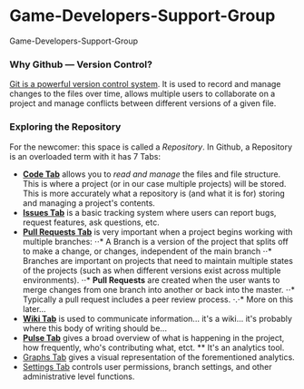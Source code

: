 # Game-Developers-Support-Group
Game-Developers-Support-Group

### Why Github — Version Control?
[Git is a powerful version control system](https://git-scm.com/book/en/v2/Getting-Started-About-Version-Control). It is used to record and manage changes to the files over time, allows multiple users to collaborate on a project and manage conflicts between different versions of a given file.

### Exploring the Repository
For the newcomer: this space is called a *Repository*. In Github, a Repository is an overloaded term with it has 7 Tabs:
* **[Code Tab](https://github.com/Zbeyer/Game-Developers-Support-Group)** allows you to *read and manage* the files and file structure. This is where a project (or in our case multiple projects) will be stored. This is more accurately what a repository is (and what it is for) storing and managing a project's contents.
* **[Issues Tab](https://github.com/Zbeyer/Game-Developers-Support-Group/issues)** is a basic tracking system where users can report bugs, request features, ask questions, etc.
* **[Pull Requests Tab](https://github.com/Zbeyer/Game-Developers-Support-Group/pulls)** is very important when a project begins working with multiple branches:
⋅⋅* A Branch is a version of the project that splits off to make a change, or changes, independent of the main branch
⋅⋅* Branches are important on projects that need to maintain multiple states of the projects (such as when different versions exist across multiple environments).
⋅⋅* **Pull Requests** are created when the user wants to merge changes from one branch into another or back into the master.
⋅⋅* Typically a pull request includes a peer review process.
⋅.⋅* More on this later...
* **[Wiki Tab](https://github.com/Zbeyer/Game-Developers-Support-Group/wiki)** is used to communicate information... it's a wiki... it's probably where this body of writing should be...
* **[Pulse Tab](https://github.com/Zbeyer/Game-Developers-Support-Group/pulse)** gives a broad overview of what is happening in the project, how frequently, who's contributing what, etct.
** It's an analytics tool.
* [Graphs Tab](https://github.com/Zbeyer/Game-Developers-Support-Group/graphs) gives a visual representation of the forementioned analytics.
* [Settings Tab](https://github.com/Zbeyer/Game-Developers-Support-Group/settings) controls user permissions, branch settings, and other administrative level functions.
